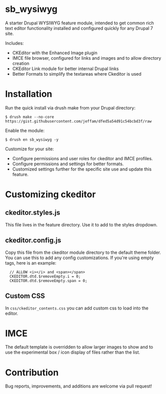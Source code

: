 # sb_wysiwyg

A starter Drupal WYSIWYG feature module, intended to get common rich text editor functionality installed and configured quickly for any Drupal 7 site.

Includes:

* CKEditor with the Enhanced Image plugin
* IMCE file browser, configured for links and images and to allow directory creation
* CKEditor Link module for better internal Drupal links
* Better Formats to simplify the textareas where Ckeditor is used

# Installation

Run the quick install via drush make from your Drupal directory:

    $ drush make --no-core https://gist.githubusercontent.com/jeffam/dfed5a54d91c54bcbd3f/raw

Enable the module:

    $ drush en sb_wysiwyg -y

Customize for your site:

* Configure permissions and user roles for ckeditor and IMCE profiles.
* Configure permissions and settings for better formats.
* Customized settings further for the specific site use and update this feature.

# Customizing ckeditor

## ckeditor.styles.js

This file lives in the feature directory. Use it to add to the styles dropdown.

## ckeditor.config.js

Copy this file from the ckeditor module directory to the default theme folder.
You can use this to add any config customizations. If you're using empty tags,
here is an example:

```
  // ALLOW <i></i> and <span></span>
  CKEDITOR.dtd.$removeEmpty.i = 0;
  CKEDITOR.dtd.$removeEmpty.span = 0;
```

## Custom CSS

In `css/ckeditor_contents.css` you can add custom css to load into the editor.

# IMCE

The default template is overridden to allow larger images to show and to
use the experimental box / icon display of files rather than the list.

# Contribution

Bug reports, improvements, and additions are welcome via pull request!
